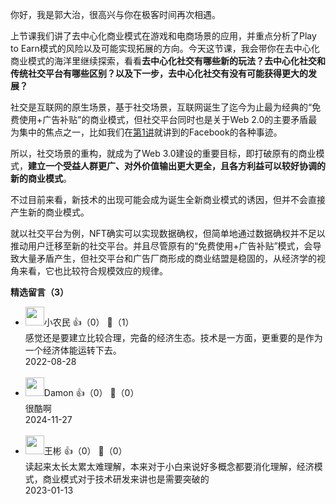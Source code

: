 你好，我是郭大治，很高兴与你在极客时间再次相遇。

上节课我们讲了去中心化商业模式在游戏和电商场景的应用，并重点分析了Play to Earn模式的风险以及可能实现拓展的方向。今天这节课，我会带你在去中心化商业模式的海洋里继续探索，看看**去中心化社交有哪些新的玩法？去中心化社交和传统社交平台有哪些区别？以及下一步，去中心化社交有没有可能获得更大的发展？**

社交是互联网的原生场景，基于社交场景，互联网诞生了迄今为止最为经典的“免费使用+广告补贴”的商业模式，但社交平台同时也是关于Web 2.0的主要矛盾最为集中的焦点之一，比如我们在[第1讲](https://time.geekbang.org/column/article/549754)就讲到的Facebook的各种事迹。

所以，社交场景的重构，就成为了Web 3.0建设的重要目标，即打破原有的商业模式，**建立一个受益人群更广、对外价值输出更大更全，且各方利益可以较好协调的新的商业模式**。

不过目前来看，新技术的出现可能会成为诞生全新商业模式的诱因，但并不会直接产生新的商业模式。

就以社交平台为例，NFT确实可以实现数据确权，但简单地通过数据确权并不足以推动用户迁移至新的社交平台。并且尽管原有的“免费使用+广告补贴”模式，会导致大量矛盾产生，但社交平台和广告厂商形成的商业结盟是稳固的，从经济学的视角来看，它也比较符合规模效应的规律。
<div><strong>精选留言（3）</strong></div><ul>
<li><img src="https://static001.geekbang.org/account/avatar/00/1d/37/8a/9209607f.jpg" width="30px"><span>小农民</span> 👍（0） 💬（1）<div>感觉还是要建立比较合理，完备的经济生态。技术是一方面，更重要的是作为一个经济体能运转下去。</div>2022-08-28</li><br/><li><img src="https://static001.geekbang.org/account/avatar/00/0f/76/21/abb7bfe3.jpg" width="30px"><span>Damon</span> 👍（0） 💬（0）<div>很酷啊</div>2024-11-27</li><br/><li><img src="https://static001.geekbang.org/account/avatar/00/14/67/b5/8ad13885.jpg" width="30px"><span>王彬</span> 👍（0） 💬（0）<div>读起来太长太累太难理解，本来对于小白来说好多概念都要消化理解，经济模式，商业模式对于技术研发来讲也是需要突破的</div>2023-01-13</li><br/>
</ul>